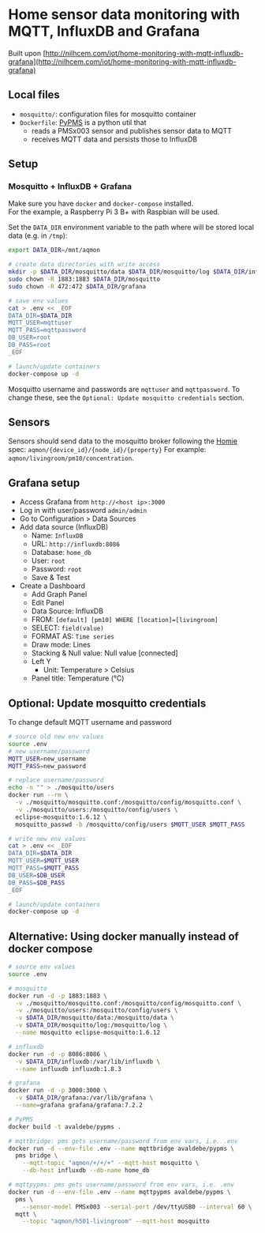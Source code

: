# Home sensor data monitoring with MQTT, InfluxDB and Grafana

Built upon [http://nilhcem.com/iot/home-monitoring-with-mqtt-influxdb-grafana](http://nilhcem.com/iot/home-monitoring-with-mqtt-influxdb-grafana)  

## Local files

- `mosquitto/`: configuration files for mosquitto container
- `Dockerfile`: [PyPMS][] is a python util that
  - reads a PMSx003 sensor and publishes sensor data to MQTT
  - receives MQTT data and persists those to InfluxDB

[pypms]: https://pypi.org/project/pypms/

## Setup

### Mosquitto + InfluxDB + Grafana

Make sure you have `docker` and `docker-compose` installed.  
For the example, a Raspberry Pi 3 B+ with Raspbian will be used.

Set the `DATA_DIR` environment variable to the path where will be stored local data (e.g. in `/tmp`):

```bash
export DATA_DIR=/mnt/aqmon

# create data directories with write access
mkdir -p $DATA_DIR/mosquitto/data $DATA_DIR/mosquitto/log $DATA_DIR/influxdb $DATA_DIR/grafana
sudo chown -R 1883:1883 $DATA_DIR/mosquitto
sudo chown -R 472:472 $DATA_DIR/grafana

# save env values
cat > .env << _EOF
DATA_DIR=$DATA_DIR
MQTT_USER=mqttuser
MQTT_PASS=mqttpassword
DB_USER=root
DB_PASS=root
_EOF

# launch/update containers
docker-compose up -d
```

Mosquitto username and passwords are `mqttuser` and `mqttpassword`.
To change these, see the `Optional: Update mosquitto credentials` section.

## Sensors

Sensors should send data to the mosquitto broker following the
[Homie][] spec: `aqmon/{device_id}/{node_id}/{property}`
For example: `aqmon/livingroom/pm10/concentration`.

[Homie]: https://homieiot.github.io/specification/spec-core-v2_0_0

## Grafana setup

- Access Grafana from `http://<host ip>:3000`
- Log in with user/password `admin/admin`
- Go to Configuration > Data Sources
- Add data source (InfluxDB)
  - Name: `InfluxDB`
  - URL: `http://influxdb:8086`
  - Database: `home_db`
  - User: `root`
  - Password: `root`
  - Save & Test
- Create a Dashboard
  - Add Graph Panel
  - Edit Panel
  - Data Source: InfluxDB
  - FROM: `[default] [pm10] WHERE [location]=[livingroom]`
  - SELECT: `field(value)`
  - FORMAT AS: `Time series`
  - Draw mode: Lines
  - Stacking & Null value: Null value [connected]
  - Left Y
    - Unit: Temperature > Celsius
  - Panel title: Temperature (°C)

## Optional: Update mosquitto credentials

To change default MQTT username and password

```bash
# source old new env values
source .env
# new username/password
MQTT_USER=new_username
MQTT_PASS=new_password

# replace username/password
echo -n "" > ./mosquitto/users
docker run --rm \
  -v ./mosquitto/mosquitto.conf:/mosquitto/config/mosquitto.conf \
  -v ./mosquitto/users:/mosquitto/config/users \
  eclipse-mosquitto:1.6.12 \
  mosquitto_passwd -b /mosquitto/config/users $MQTT_USER $MQTT_PASS

# write new env values
cat > .env << _EOF
DATA_DIR=$DATA_DIR
MQTT_USER=$MQTT_USER
MQTT_PASS=$MQTT_PASS
DB_USER=$DB_USER
DB_PASS=$DB_PASS
_EOF

# launch/update containers
docker-compose up -d
```

## Alternative: Using docker manually instead of docker compose

```bash
# source env values
source .env

# mosquitto
docker run -d -p 1883:1883 \
  -v ./mosquitto/mosquitto.conf:/mosquitto/config/mosquitto.conf \
  -v ./mosquitto/users:/mosquitto/config/users \
  -v $DATA_DIR/mosquitto/data:/mosquitto/data \
  -v $DATA_DIR/mosquitto/log:/mosquitto/log \
  --name mosquitto eclipse-mosquitto:1.6.12

# influxdb
docker run -d -p 8086:8086 \
  -v $DATA_DIR/influxdb:/var/lib/influxdb \
  --name influxdb influxdb:1.8.3

# grafana
docker run -d -p 3000:3000 \
  -v $DATA_DIR/grafana:/var/lib/grafana \
  --name=grafana grafana/grafana:7.2.2

# PyPMS
docker build -t avaldebe/pypms .

# mqttbridge: pms gets username/password from env vars, i.e. .env
docker run -d --env-file .env --name mqttbridge avaldebe/pypms \
  pms bridge \
    --mqtt-topic "aqmon/+/+/+" --mqtt-host mosquitto \
    --db-host influxdb --db-name home_db

# mqttpypms: pms gets username/password from env vars, i.e. .env
docker run -d --env-file .env --name mqttpypms avaldebe/pypms \
  pms \
    --sensor-model PMSx003 --serial-port /dev/ttyUSB0 --interval 60 \
  mqtt \
    --topic "aqmon/h501-livingroom" --mqtt-host mosquitto
```
